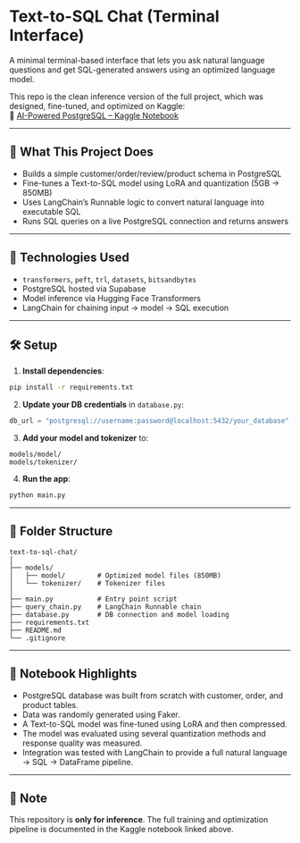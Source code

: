 # Text-to-SQL Chat (Terminal Interface)

A minimal terminal-based interface that lets you ask natural language questions and get SQL-generated answers using an optimized language model.

This repo is the clean inference version of the full project, which was designed, fine-tuned, and optimized on Kaggle:  
🔗 [AI-Powered PostgreSQL – Kaggle Notebook](https://www.kaggle.com/code/mohamedfarouk94/ai-powered-postgresql?scriptVersionId=237714324)

---

## 🚀 What This Project Does

- Builds a simple customer/order/review/product schema in PostgreSQL
- Fine-tunes a Text-to-SQL model using LoRA and quantization (5GB → 850MB)
- Uses LangChain’s Runnable logic to convert natural language into executable SQL
- Runs SQL queries on a live PostgreSQL connection and returns answers

---

## 🧠 Technologies Used

- `transformers`, `peft`, `trl`, `datasets`, `bitsandbytes`
- PostgreSQL hosted via Supabase
- Model inference via Hugging Face Transformers
- LangChain for chaining input → model → SQL execution

---

## 🛠 Setup

1. **Install dependencies**:

```bash
pip install -r requirements.txt
```

2. **Update your DB credentials** in `database.py`:

```python
db_url = "postgresql://username:password@localhost:5432/your_database"
```

3. **Add your model and tokenizer** to:

```
models/model/
models/tokenizer/
```

4. **Run the app**:

```bash
python main.py
```

---

## 📁 Folder Structure

```
text-to-sql-chat/
│
├── models/
│   ├── model/        # Optimized model files (850MB)
│   └── tokenizer/    # Tokenizer files
│
├── main.py           # Entry point script
├── query_chain.py    # LangChain Runnable chain
├── database.py       # DB connection and model loading
├── requirements.txt
├── README.md
└── .gitignore
```

---

## 📓 Notebook Highlights

- PostgreSQL database was built from scratch with customer, order, and product tables.
- Data was randomly generated using Faker.
- A Text-to-SQL model was fine-tuned using LoRA and then compressed.
- The model was evaluated using several quantization methods and response quality was measured.
- Integration was tested with LangChain to provide a full natural language → SQL → DataFrame pipeline.

---

## 📌 Note

This repository is **only for inference**. The full training and optimization pipeline is documented in the Kaggle notebook linked above.
